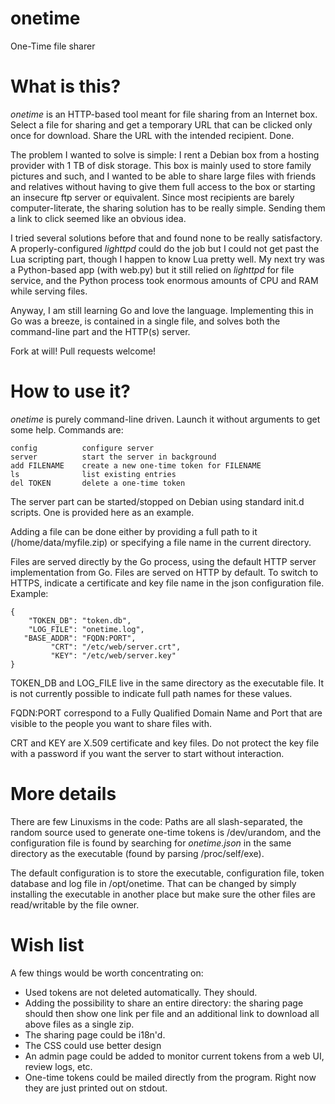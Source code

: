 onetime
=======

One-Time file sharer

# What is this?

*onetime* is an HTTP-based tool meant for file sharing from an Internet
box. Select a file for sharing and get a temporary URL that can be clicked
only once for download. Share the URL with the intended recipient. Done.

The problem I wanted to solve is simple: I rent a Debian box from a hosting
provider with 1 TB of disk storage. This box is mainly used to store family
pictures and such, and I wanted to be able to share large files with
friends and relatives without having to give them full access to the box or
starting an insecure ftp server or equivalent. Since most recipients are
barely computer-literate, the sharing solution has to be really simple.
Sending them a link to click seemed like an obvious idea.

I tried several solutions before that and found none to be really
satisfactory. A properly-configured *lighttpd* could do the job but I could
not get past the Lua scripting part, though I happen to know Lua pretty
well. My next try was a Python-based app (with web.py) but it still relied
on *lighttpd* for file service, and the Python process took enormous
amounts of CPU and RAM while serving files.

Anyway, I am still learning Go and love the language. Implementing this in
Go was a breeze, is contained in a single file, and solves both the
command-line part and the HTTP(s) server.

Fork at will! Pull requests welcome!

# How to use it?

*onetime* is purely command-line driven. Launch it without arguments to get
some help. Commands are:

    config          configure server
    server          start the server in background
    add FILENAME    create a new one-time token for FILENAME
    ls              list existing entries
    del TOKEN       delete a one-time token

The server part can be started/stopped on Debian using standard init.d
scripts. One is provided here as an example.

Adding a file can be done either by providing a full path to it
(/home/data/myfile.zip) or specifying a file name in the current directory.

Files are served directly by the Go process, using the default HTTP server
implementation from Go. Files are served on HTTP by default. To switch to
HTTPS, indicate a certificate and key file name in the json configuration
file. Example:

    {
        "TOKEN_DB": "token.db",
        "LOG_FILE": "onetime.log",
       "BASE_ADDR": "FQDN:PORT",
             "CRT": "/etc/web/server.crt",
             "KEY": "/etc/web/server.key"
    }

TOKEN_DB and LOG_FILE live in the same directory as the executable file. It
is not currently possible to indicate full path names for these values.

FQDN:PORT correspond to a Fully Qualified Domain Name and Port that are
visible to the people you want to share files with.

CRT and KEY are X.509 certificate and key files. Do not protect the key
file with a password if you want the server to start without interaction.


# More details

There are few Linuxisms in the code: Paths are all slash-separated, the
random source used to generate one-time tokens is /dev/urandom, and the
configuration file is found by searching for *onetime.json* in the same
directory as the executable (found by parsing /proc/self/exe).

The default configuration is to store the executable, configuration file,
token database and log file in /opt/onetime. That can be changed by simply
installing the executable in another place but make sure the other files
are read/writable by the file owner.

# Wish list

A few things would be worth concentrating on:

- Used tokens are not deleted automatically. They should.
- Adding the possibility to share an entire directory: the sharing page
  should then show one link per file and an additional link to download all
  above files as a single zip.
- The sharing page could be i18n'd.
- The CSS could use better design
- An admin page could be added to monitor current tokens from a web UI,
  review logs, etc.
- One-time tokens could be mailed directly from the program. Right now they
  are just printed out on stdout.



